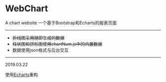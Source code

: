 # WebChart
A chart website 
一个基于Bootstrap和Echarts的报表页面

---

- ~~折线图采用随即生成的数据~~
- ~~柱状图和饼形图使用chartNum.js中的内置数据~~
- 数据使用json格式与后台交互

---

2019.03.22

使用[Echarts](https://echarts.baidu.com)重构